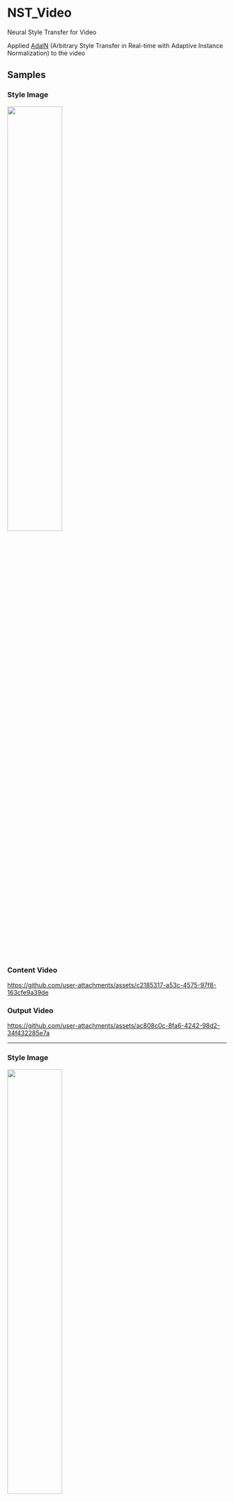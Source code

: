 # NST_Video
Neural Style Transfer for Video

Applied [AdaIN](https://arxiv.org/abs/1703.06868) (Arbitrary Style Transfer in Real-time with Adaptive Instance Normalization) to the video

## Samples
### Style Image
<img src="https://github.com/user-attachments/assets/9a9e8259-cc2b-4cf2-bda5-0724a34f72f3" width="50%" height="50%" >

### Content Video


https://github.com/user-attachments/assets/c2185317-a53c-4575-97f8-163cfe9a39de



### Output Video


https://github.com/user-attachments/assets/ac808c0c-8fa6-4242-98d2-34f432285e7a

---------------------------------


### Style Image
<img src="https://github.com/user-attachments/assets/293d7432-23de-4498-bdbe-556190100a4e" width="50%" height="50%" >

### Content Video


https://github.com/user-attachments/assets/02dcd40a-b44f-461f-a176-d8b37b51d442


### Output Video


https://github.com/user-attachments/assets/796e3e29-a558-4542-8f3c-e75bf783e8c3




